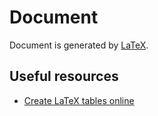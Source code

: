 # Document
Document is generated by [LaTeX](https://www.latex-project.org/).

## Useful resources
* [Create LaTeX tables online](https://www.tablesgenerator.com/latex_tables)
